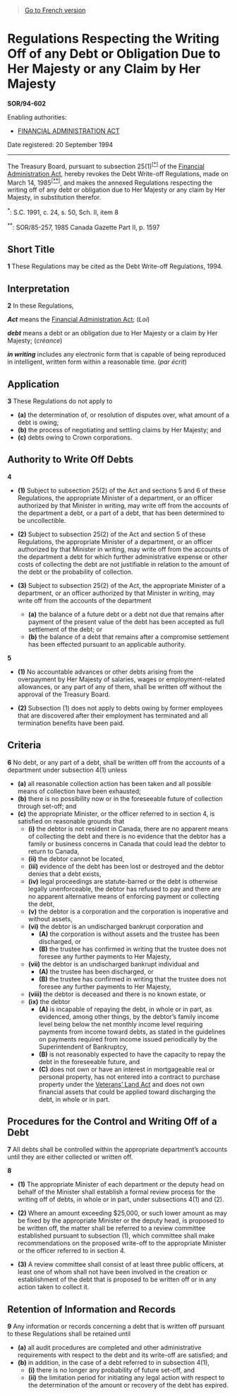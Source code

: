 > [Go to French version](/fr/Règlements/Décrets,%20ordonnances%20et%20règlements%20statutaires/94/602.md)

# Regulations Respecting the Writing Off of any Debt or Obligation Due to Her Majesty or any Claim by Her Majesty

**SOR/94-602**

Enabling authorities: 
- [FINANCIAL ADMINISTRATION ACT](/en/Acts/Revised%20Statutes%20of%20Canada/F/F-11.md)

Date registered: 20 September 1994

----------

The Treasury Board, pursuant to subsection 25(1)<sup><a href='#fn_SOR-94-602_e_hq_6303'>[*]</a></sup> of the [Financial Administration Act](/en/Acts/Revised%20Statutes%20of%20Canada/F/F-11.md), hereby revokes the Debt Write-off Regulations, made on March 14, 1985<sup><a href='#fn_SOR-94-602_e_hq_6304'>[**]</a></sup>, and makes the annexed Regulations respecting the writing off of any debt or obligation due to Her Majesty or any claim by Her Majesty, in substitution therefor.

<a name='fn_SOR-94-602_e_hq_6303'><sup>*</sup></a>: S.C. 1991, c. 24, s. 50, Sch. II, item 8<br />

<a name='fn_SOR-94-602_e_hq_6304'><sup>**</sup></a>: SOR/85-257, 1985 Canada Gazette Part II, p. 1597<br />




## Short Title


**1** These Regulations may be cited as the Debt Write-off Regulations, 1994.




## Interpretation


**2** In these Regulations,

***Act*** means the [Financial Administration Act](/en/Acts/Revised%20Statutes%20of%20Canada/F/F-11.md); (*Loi*)

***debt*** means a debt or an obligation due to Her Majesty or a claim by Her Majesty; (*créance*)

***in writing*** includes any electronic form that is capable of being reproduced in intelligent, written form within a reasonable time. (*par écrit*)




## Application


**3** These Regulations do not apply to
- **(a)** the determination of, or resolution of disputes over, what amount of a debt is owing;
- **(b)** the process of negotiating and settling claims by Her Majesty; and
- **(c)** debts owing to Crown corporations.




## Authority to Write Off Debts


**4** 

- **(1)** Subject to subsection 25(2) of the Act and sections 5 and 6 of these Regulations, the appropriate Minister of a department, or an officer authorized by that Minister in writing, may write off from the accounts of the department a debt, or a part of a debt, that has been determined to be uncollectible.

- **(2)** Subject to subsection 25(2) of the Act and section 5 of these Regulations, the appropriate Minister of a department, or an officer authorized by that Minister in writing, may write off from the accounts of the department a debt for which further administrative expense or other costs of collecting the debt are not justifiable in relation to the amount of the debt or the probability of collection.

- **(3)** Subject to subsection 25(2) of the Act, the appropriate Minister of a department, or an officer authorized by that Minister in writing, may write off from the accounts of the department
	- **(a)** the balance of a future debt or a debt not due that remains after payment of the present value of the debt has been accepted as full settlement of the debt; or
	- **(b)** the balance of a debt that remains after a compromise settlement has been effected pursuant to an applicable authority.



**5** 

- **(1)** No accountable advances or other debts arising from the overpayment by Her Majesty of salaries, wages or employment-related allowances, or any part of any of them, shall be written off without the approval of the Treasury Board.

- **(2)** Subsection (1) does not apply to debts owing by former employees that are discovered after their employment has terminated and all termination benefits have been paid.




## Criteria


**6** No debt, or any part of a debt, shall be written off from the accounts of a department under subsection 4(1) unless
- **(a)** all reasonable collection action has been taken and all possible means of collection have been exhausted;
- **(b)** there is no possibility now or in the foreseeable future of collection through set-off; and
- **(c)** the appropriate Minister, or the officer referred to in section 4, is satisfied on reasonable grounds that
	- **(i)** the debtor is not resident in Canada, there are no apparent means of collecting the debt and there is no evidence that the debtor has a family or business concerns in Canada that could lead the debtor to return to Canada,
	- **(ii)** the debtor cannot be located,
	- **(iii)** evidence of the debt has been lost or destroyed and the debtor denies that a debt exists,
	- **(iv)** legal proceedings are statute-barred or the debt is otherwise legally unenforceable, the debtor has refused to pay and there are no apparent alternative means of enforcing payment or collecting the debt,
	- **(v)** the debtor is a corporation and the corporation is inoperative and without assets,
	- **(vi)** the debtor is an undischarged bankrupt corporation and
		- **(A)** the corporation is without assets and the trustee has been discharged, or
		- **(B)** the trustee has confirmed in writing that the trustee does not foresee any further payments to Her Majesty,
	- **(vii)** the debtor is an undischarged bankrupt individual and
		- **(A)** the trustee has been discharged, or
		- **(B)** the trustee has confirmed in writing that the trustee does not foresee any further payments to Her Majesty,
	- **(viii)** the debtor is deceased and there is no known estate, or
	- **(ix)** the debtor
		- **(A)** is incapable of repaying the debt, in whole or in part, as evidenced, among other things, by the debtor’s family income level being below the net monthly income level requiring payments from income toward debts, as stated in the guidelines on payments required from income issued periodically by the Superintendent of Bankruptcy,
		- **(B)** is not reasonably expected to have the capacity to repay the debt in the foreseeable future, and
		- **(C)** does not own or have an interest in mortgageable real or personal property, has not entered into a contract to purchase property under the [Veterans’ Land Act](/en/Acts/Statutes%20of%20Canada/1970/c.%20V-4.md) and does not own financial assets that could be applied toward discharging the debt, in whole or in part.




## Procedures for the Control and Writing Off of a Debt


**7** All debts shall be controlled within the appropriate department’s accounts until they are either collected or written off.



**8** 

- **(1)** The appropriate Minister of each department or the deputy head on behalf of the Minister shall establish a formal review process for the writing off of debts, in whole or in part, under subsections 4(1) and (2).

- **(2)** Where an amount exceeding $25,000, or such lower amount as may be fixed by the appropriate Minister or the deputy head, is proposed to be written off, the matter shall be referred to a review committee established pursuant to subsection (1), which committee shall make recommendations on the proposed write-off to the appropriate Minister or the officer referred to in section 4.

- **(3)** A review committee shall consist of at least three public officers, at least one of whom shall not have been involved in the creation or establishment of the debt that is proposed to be written off or in any action taken to collect it.




## Retention of Information and Records


**9** Any information or records concerning a debt that is written off pursuant to these Regulations shall be retained until
- **(a)** all audit procedures are completed and other administrative requirements with respect to the debt and its write-off are satisfied; and
- **(b)** in addition, in the case of a debt referred to in subsection 4(1),
	- **(i)** there is no longer any probability of future set-off, and
	- **(ii)** the limitation period for initiating any legal action with respect to the determination of the amount or recovery of the debt has expired.


